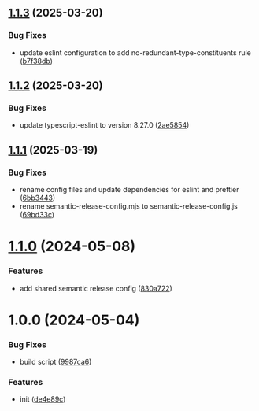 ## [1.1.3](https://github.com/beecode-rs/msh-config/compare/v1.1.2...v1.1.3) (2025-03-20)


### Bug Fixes

* update eslint configuration to add no-redundant-type-constituents rule ([b7f38db](https://github.com/beecode-rs/msh-config/commit/b7f38dbaee86773f6f4f858e41bc6d40934c464d))

## [1.1.2](https://github.com/beecode-rs/msh-config/compare/v1.1.1...v1.1.2) (2025-03-20)


### Bug Fixes

* update typescript-eslint to version 8.27.0 ([2ae5854](https://github.com/beecode-rs/msh-config/commit/2ae5854b6f91be8f9a465b68c6006f8c3b9dc66c))

## [1.1.1](https://github.com/beecode-rs/msh-config/compare/v1.1.0...v1.1.1) (2025-03-19)


### Bug Fixes

* rename config files and update dependencies for eslint and prettier ([6bb3443](https://github.com/beecode-rs/msh-config/commit/6bb34439e6f228e31541be50328465c7a5591b60))
* rename semantic-release-config.mjs to semantic-release-config.js ([69bd33c](https://github.com/beecode-rs/msh-config/commit/69bd33cf76b8b74b2a396e7a344a25f67db3b7e4))

# [1.1.0](https://github.com/beecode-rs/msh-config/compare/v1.0.0...v1.1.0) (2024-05-08)


### Features

* add shared semantic release config ([830a722](https://github.com/beecode-rs/msh-config/commit/830a722da30c023cd402faee0914ed542d1855f8))

# 1.0.0 (2024-05-04)


### Bug Fixes

* build script ([9987ca6](https://github.com/beecode-rs/msh-config/commit/9987ca6c53d8a93a3675d18a15ee29e18b3d9c56))


### Features

* init ([de4e89c](https://github.com/beecode-rs/msh-config/commit/de4e89cc0c265979146f8a56a18362cf351ec021))

